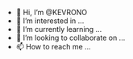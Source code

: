 - 👋 Hi, I’m @KEVRONO
- 👀 I’m interested in ...
- 🌱 I’m currently learning ...
- 💞️ I’m looking to collaborate on ...
- 📫 How to reach me ...

<!---
KEVRONO/KEVRONO is a ✨ special ✨ repository because its `README.md` (this file) appears on your GitHub profile.
You can click the Preview link to take a look at your changes.
--->
